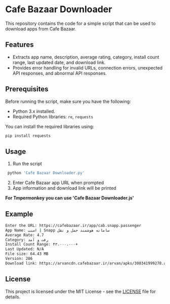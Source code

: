 # Cafe Bazaar Downloader
This repository contains the code for a simple script that can be used to download apps from Cafe Bazaar.
## Features

- Extracts app name, description, average rating, category, install count range, last updated date, and download link.
- Provides error handling for invalid URLs, connection errors, unexpected API responses, and abnormal API responses.

## Prerequisites

Before running the script, make sure you have the following:

- Python 3.x installed.
- Required Python libraries: `re`, `requests`

You can install the required libraries using:

```bash
pip install requests
```

## Usage
1. Run the script
```bash
 python 'Cafe Bazaar Downloader.py'
```
2. Enter Cafe Bazaar app URL when prompted
3. App information and download link will be printed

__For Tmpermonkey you can use 'Cafe Bazaar Downloader.js'__

## Example

```bash
Enter the URL: https://cafebazaar.ir/app/cab.snapp.passenger
App Name: اسنپ | Snapp سامانه هوشمند حمل و نقل
Average Rate: 4.7
Category: رفت و آمد
Install Count Range: ۴۳،۰۰۰،۰۰۰+
Last Updated: N/A
File size: 64.43 MB
Version: 286
Download link: https://arvancdn.cafebazaar.ir/arvan/apks/300341999278.apk?hash=82d3df76d4fa66e40845b28682d4b013&expires=1735808744&a=.apk
```

## License
This project is licensed under the MIT License - see the [LICENSE](https://github.com/EVOL-ution/Cafe-Bazaar-Downloader/blob/main/LICENSE) file for details.
